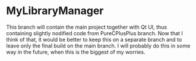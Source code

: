 # MyLibraryManager
 
This branch will contain the main project together with Qt UI, thus containing slightly nodified code from PureCPlusPlus branch. Now that I think of that, it would be better to keep this on a separate branch and to leave only the final build on the main branch. I will probably do this in some way in the future, when this is the biggest of my worries.